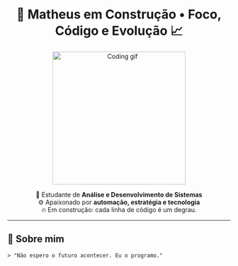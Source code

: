 <h1 align="center">🚀 Matheus em Construção • Foco, Código e Evolução 📈</h1>

<p align="center">
  <img src="https://media.giphy.com/media/qgQUggAC3Pfv687qPC/giphy.gif" width="300" alt="Coding gif"/>
</p>

<p align="center">
  🧠 Estudante de <strong>Análise e Desenvolvimento de Sistemas</strong><br>
  ⚙️ Apaixonado por <strong>automação, estratégia e tecnologia</strong><br>
  🔥 Em construção: cada linha de código é um degrau.
</p>

---

## 🧭 Sobre mim

```txt
> "Não espero o futuro acontecer. Eu o programo."
